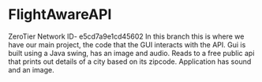 # FlightAwareAPI
ZeroTier Network ID- e5cd7a9e1cd45602 In this branch this is where we have our main project, the code that the GUI interacts with the API. Gui is built using a Java swing, has an image and audio. Reads to a free public api that prints out details of a city based on its zipcode. Application has sound and an image. 
